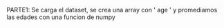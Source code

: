 PARTE1: Se carga el dataset, se crea una array con ' age ' y promediamos las edades con una funcion de numpy